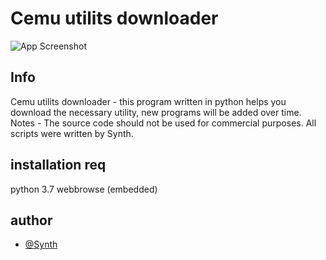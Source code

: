# Cemu utilits downloader

![App Screenshot](https://media.discordapp.net/attachments/1104625449079947365/1105097410058924123/Screenshot_179.png?width=886&height=473)

## Info

Cemu utilits downloader - this program written in python helps you download the necessary utility, new programs will be added over time.
Notes - The source code should not be used for commercial purposes. All scripts were written by Synth.

## installation req
python 3.7
webbrowse (embedded)

## author

- [@Synth](https://www.github.com/SynthouS)
